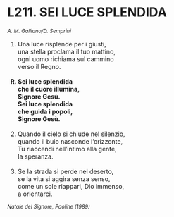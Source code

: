 # L211. SEI LUCE SPLENDIDA

<sub><i>A. M. Galliano/D. Semprini</i></sub>
<ol>
  <li>Una luce risplende per i giusti,<br>
    una stella proclama il tuo mattino,<br>
    ogni uomo richiama sul cammino<br>
    verso il Regno.</li><br>
  <b><li type="A" value="18">Sei luce splendida<br>
    che il cuore illumina,<br>
    Signore Gesù.<br>
    Sei luce splendida<br>
    che guida i popoli,<br>
    Signore Gesù.</li></b><br>
  <li value="2">Quando il cielo si chiude nel silenzio,<br>
    quando il buio nasconde l’orizzonte,<br>
    Tu riaccendi nell’intimo alla gente,<br>
    la speranza.</li><br>
  <li>Se la strada si perde nel deserto,<br>
    se la vita si aggira senza senso,<br>
    come un sole riappari, Dio immenso,<br>
    a orientarci.</li>
</ol>
<sub><i>Natale del Signore, Paoline (1989)</i></sub>
